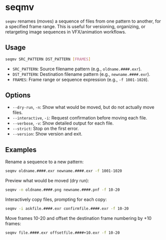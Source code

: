 # seqmv

`seqmv` renames (moves) a sequence of files from one pattern to another, for a specified frame range. This is useful for versioning, organizing, or retargeting image sequences in VFX/animation workflows.

## Usage

```bash
seqmv SRC_PATTERN DST_PATTERN [FRAMES]
```

- `SRC_PATTERN`: Source filename pattern (e.g., `oldname.####.exr`).
- `DST_PATTERN`: Destination filename pattern (e.g., `newname.####.exr`).
- `FRAMES`: Frame range or sequence expression (e.g., `-f 1001-1020`).

## Options

- `--dry-run`, `-n`: Show what would be moved, but do not actually move files.
- `--interactive`, `-i`: Request confirmation before moving each file.
- `--verbose`, `-v`: Show detailed output for each file.
- `--strict`: Stop on the first error.
- `--version`: Show version and exit.

## Examples

Rename a sequence to a new pattern:

```bash
seqmv oldname.####.exr newname.####.exr -f 1001-1020
```

Preview what would be moved (dry run):

```bash
seqmv -n oldname.####.png newname.####.pnf -f 10-20
```

Interactively copy files, prompting for each copy:

```bash
seqmv -i askfile.####.exr confirmfile.####.exr -f 10-20
```

Move frames 10-20 and offset the destination frame numbering by +10 frames:

```bash
seqmv file.####.exr offsetfile.####+10.exr -f 10-20
```
